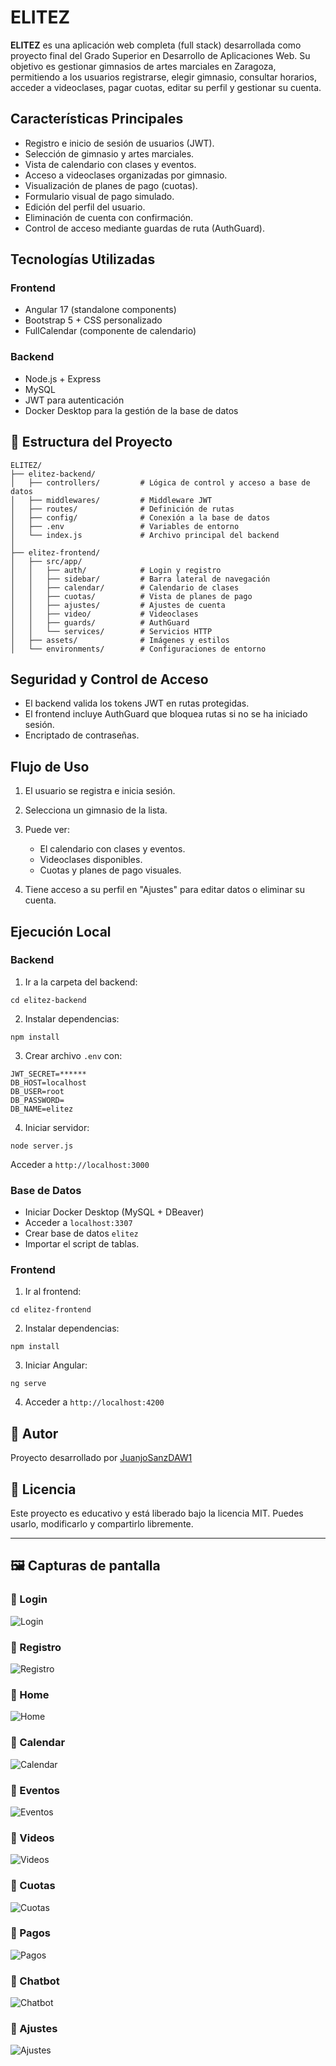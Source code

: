 # ELITEZ

**ELITEZ** es una aplicación web completa (full stack) desarrollada como proyecto final del Grado Superior en Desarrollo de Aplicaciones Web. Su objetivo es gestionar gimnasios de artes marciales en Zaragoza, permitiendo a los usuarios registrarse, elegir gimnasio, consultar horarios, acceder a videoclases, pagar cuotas, editar su perfil y gestionar su cuenta.

## Características Principales

* Registro e inicio de sesión de usuarios (JWT).
* Selección de gimnasio y artes marciales.
* Vista de calendario con clases y eventos.
* Acceso a videoclases organizadas por gimnasio.
* Visualización de planes de pago (cuotas).
* Formulario visual de pago simulado.
* Edición del perfil del usuario.
* Eliminación de cuenta con confirmación.
* Control de acceso mediante guardas de ruta (AuthGuard).

## Tecnologías Utilizadas

### Frontend

* Angular 17 (standalone components)
* Bootstrap 5 + CSS personalizado
* FullCalendar (componente de calendario)

### Backend

* Node.js + Express
* MySQL 
* JWT para autenticación
* Docker Desktop para la gestión de la base de datos

## 📂 Estructura del Proyecto

```
ELITEZ/
├── elitez-backend/
│   ├── controllers/         # Lógica de control y acceso a base de datos
│   ├── middlewares/         # Middleware JWT
│   ├── routes/              # Definición de rutas
│   ├── config/              # Conexión a la base de datos
│   ├── .env                 # Variables de entorno
│   └── index.js             # Archivo principal del backend
│
├── elitez-frontend/
│   ├── src/app/
│   │   ├── auth/            # Login y registro
│   │   ├── sidebar/         # Barra lateral de navegación
│   │   ├── calendar/        # Calendario de clases
│   │   ├── cuotas/          # Vista de planes de pago
│   │   ├── ajustes/         # Ajustes de cuenta
│   │   ├── video/           # Videoclases
│   │   ├── guards/          # AuthGuard
│   │   └── services/        # Servicios HTTP
│   ├── assets/              # Imágenes y estilos
│   └── environments/        # Configuraciones de entorno
```

## Seguridad y Control de Acceso

* El backend valida los tokens JWT en rutas protegidas.
* El frontend incluye AuthGuard que bloquea rutas si no se ha iniciado sesión.
* Encriptado de contraseñas.

## Flujo de Uso

1. El usuario se registra e inicia sesión.
2. Selecciona un gimnasio de la lista.
3. Puede ver:

   * El calendario con clases y eventos.
   * Videoclases disponibles.
   * Cuotas y planes de pago visuales.
4. Tiene acceso a su perfil en "Ajustes" para editar datos o eliminar su cuenta.

## Ejecución Local

### Backend

1. Ir a la carpeta del backend:

```
cd elitez-backend
```

2. Instalar dependencias:

```
npm install
```

3. Crear archivo `.env` con:

```
JWT_SECRET=******
DB_HOST=localhost
DB_USER=root
DB_PASSWORD=
DB_NAME=elitez
```

4. Iniciar servidor:

```
node server.js
```
Acceder a `http://localhost:3000`

### Base de Datos

* Iniciar Docker Desktop (MySQL + DBeaver)
* Acceder a `localhost:3307`
* Crear base de datos `elitez`
* Importar el script de tablas.

### Frontend

1. Ir al frontend:

```
cd elitez-frontend
```

2. Instalar dependencias:

```
npm install
```

3. Iniciar Angular:

```
ng serve
```

4. Acceder a `http://localhost:4200`

## 📜 Autor

Proyecto desarrollado por [JuanjoSanzDAW1](https://github.com/JuanjoSanzDAW1)

## 📄 Licencia

Este proyecto es educativo y está liberado bajo la licencia MIT. Puedes usarlo, modificarlo y compartirlo libremente.

---

## 🖼️ Capturas de pantalla

### 📌 Login
![Login](./elitez-frontend/src/assets/Screenshots/login.png)

### 📌 Registro
![Registro](./elitez-frontend/src/assets/Screenshots/registro.png)

### 📌 Home
![Home](./elitez-frontend/src/assets/Screenshots/home.png)

### 📌 Calendar
![Calendar](./elitez-frontend/src/assets/Screenshots/calendar.png)

### 📌 Eventos
![Eventos](./elitez-frontend/src/assets/Screenshots/eventos.png)

### 📌 Videos
![Videos](./elitez-frontend/src/assets/Screenshots/videos.png)

### 📌 Cuotas
![Cuotas](./elitez-frontend/src/assets/Screenshots/cuotas.png)

### 📌 Pagos
![Pagos](./elitez-frontend/src/assets/Screenshots/pagos.png)

### 📌 Chatbot
![Chatbot](./elitez-frontend/src/assets/Screenshots/chatbot.png)

### 📌 Ajustes
![Ajustes](./elitez-frontend/src/assets/Screenshots/ajustes.png)



